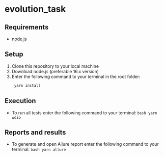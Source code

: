 # evolution_task

## Requirements
 - [node.js](https://nodejs.org/)

## Setup
1. Clone this repository to your local machine
2. Download node.js (preferable 16.x version)
3. Enter the following command to your terminal in the root folder:
      ```bash
       yarn install
      ```

## Execution
- To run all tests enter the following command to your terminal:
      ```bash
       yarn wdio
      ```

## Reports and results

- To generate and open Allure report enter the following command to your terminal:
      ```bash
       yarn allure
      ```


